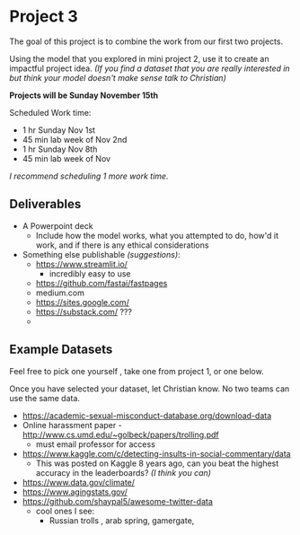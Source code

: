 # Project 3

The goal of this project is to combine the work from our first two projects. 



Using the model that you explored in mini project 2, use it to create an impactful project idea. *(If you find a dataset that you are really interested in but think your model doesn't make sense talk to Christian)*



**Projects will be Sunday November 15th**

Scheduled Work time:

* 1 hr Sunday Nov 1st
* 45 min lab week of Nov 2nd
* 1 hr Sunday Nov 8th
* 45 min lab week of Nov

*I recommend scheduling 1 more work time.*





## Deliverables

* A Powerpoint deck 
  * Include how the model works, what you attempted to do, how'd it work, and if there is any ethical considerations
* Something else publishable *(suggestions)*:
  * https://www.streamlit.io/
    * incredibly easy to use
  * https://github.com/fastai/fastpages
  * medium.com 
  * https://sites.google.com/
  * https://substack.com/ ???
  * 





## Example Datasets

Feel free to pick one yourself , take one from  project 1, or one below. 

Once you have selected your dataset, let Christian know. No two teams can use the same data.



* https://academic-sexual-misconduct-database.org/download-data
* Online harassment paper - http://www.cs.umd.edu/~golbeck/papers/trolling.pdf
  * must email professor for access 
* https://www.kaggle.com/c/detecting-insults-in-social-commentary/data
  * This was posted on Kaggle 8 years ago, can you beat the highest accuracy in the leaderboards? *(I think you can)*
* https://www.data.gov/climate/
* https://www.agingstats.gov/
* https://github.com/shaypal5/awesome-twitter-data
  * cool ones I see: 
    * Russian trolls , arab spring, gamergate,




